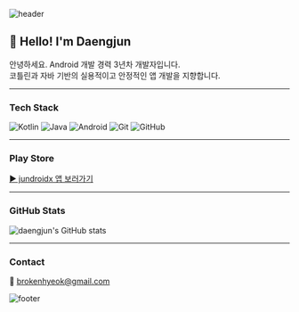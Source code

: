 ![header](https://capsule-render.vercel.app/api?type=waving&color=auto&height=200&section=header&text=Hi%20I'm%20Daengjun!&fontSize=35)

## 👋 Hello! I'm Daengjun

안녕하세요. Android 개발 경력 3년차 개발자입니다.  
코틀린과 자바 기반의 실용적이고 안정적인 앱 개발을 지향합니다.

---

### Tech Stack
![Kotlin](https://img.shields.io/badge/Kotlin-7F52FF?style=flat&logo=kotlin&logoColor=white)
![Java](https://img.shields.io/badge/Java-007396?style=flat&logo=java&logoColor=white)
![Android](https://img.shields.io/badge/Android-3DDC84?style=flat&logo=android&logoColor=white)
![Git](https://img.shields.io/badge/Git-F05032?style=flat&logo=git&logoColor=white)
![GitHub](https://img.shields.io/badge/GitHub-181717?style=flat&logo=github&logoColor=white)

---

### Play Store

[▶️ jundroidx 앱 보러가기](https://play.google.com/store/apps/developer?id=jundroidx&hl=ko)

---

### GitHub Stats

![daengjun's GitHub stats](https://github-readme-stats.vercel.app/api?username=daengjun&show_icons=true&theme=default&hide_title=true)

---

### Contact
📧 brokenhyeok@gmail.com

![footer](https://capsule-render.vercel.app/api?section=footer&type=waving&color=auto)
